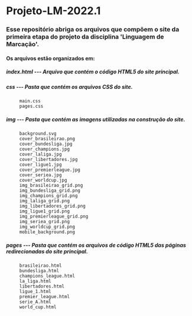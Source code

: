# Projeto-LM-2022.1

### Esse repositório abriga os arquivos que compõem o site da primeira etapa do projeto da disciplina 'Linguagem de Marcação'.

#### Os arquivos estão organizados em: 

##### index.html --- Arquivo que contém o código HTML5 do site principal.
 
##### css --- Pasta que contém os arquivos CSS do site.
         main.css
         pages.css
 
##### img --- Pasta que contém as imagens utilizadas na construção do site.
         background.svg	
         cover_brasileirao.png	
         cover_bundesliga.jpg	
         cover_champions.jpg	
         cover_laliga.jpg	
         cover_libertadores.jpg	
         cover_ligue1.jpg	
         cover_premierleague.jpg	
         cover_seriea.jpg	
         cover_worldcup.jpg	
         img_brasileirao_grid.png	
         img_bundesliga_grid.png	
         img_champions_grid.png	
         img_laliga_grid.png	
         img_libertadores_grid.png	
         img_ligue1_grid.png	
         img_premierleague_grid.png	
         img_seriea_grid.png	
         img_worldcup_grid.png
         mobile_background.png
 
##### pages --- Pasta que contém os arquivos de código HTML5 das páginas redirecionadas do site principal.
         brasileirao.html	
         bundesliga.html	
         champions_league.html	
         la_liga.html	
         libertadores.html	
         ligue_1.html
         premier_league.html	
         serie_A.html	
         world_cup.html

